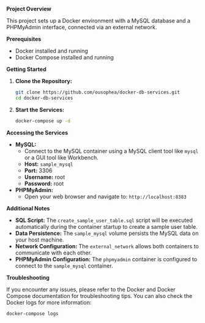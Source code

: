 **Project Overview**

This project sets up a Docker environment with a MySQL database and a PHPMyAdmin interface, connected via an external network.

**Prerequisites**

* Docker installed and running
* Docker Compose installed and running

**Getting Started**

1. **Clone the Repository:**
   ```bash
   git clone https://github.com/ousophea/docker-db-services.git
   cd docker-db-services
   ```

2. **Start the Services:**
   ```bash
   docker-compose up -d
   ```

**Accessing the Services**

* **MySQL:**
  - Connect to the MySQL container using a MySQL client tool like `mysql` or a GUI tool like Workbench.
  - **Host:** `sample_mysql`
  - **Port:** 3306
  - **Username:** root
  - **Password:** root
* **PHPMyAdmin:**
  - Open your web browser and navigate to: `http://localhost:8383`

**Additional Notes**

* **SQL Script:** The `create_sample_user_table.sql` script will be executed automatically during the container startup to create a sample user table.
* **Data Persistence:** The `sample_mysql` volume persists the MySQL data on your host machine.
* **Network Configuration:** The `external_network` allows both containers to communicate with each other.
* **PHPMyAdmin Configuration:** The `phpmyadmin` container is configured to connect to the `sample_mysql` container.

**Troubleshooting**

If you encounter any issues, please refer to the Docker and Docker Compose documentation for troubleshooting tips. You can also check the Docker logs for more information:

```bash
docker-compose logs
```

